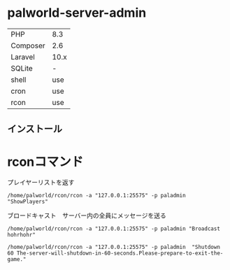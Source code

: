 # palworld-server-admin

|          |      |
|----------|------|
| PHP      | 8.3  |
| Composer | 2.6  |
| Laravel  | 10.x |
| SQLite   | -    |
| shell    | use  |
| cron     | use  |
| rcon     | use  |

## インストール




# rconコマンド

プレイヤーリストを返す

```
/home/palworld/rcon/rcon -a "127.0.0.1:25575" -p paladmin "ShowPlayers"
```

ブロードキャスト　サーバー内の全員にメッセージを送る
```
/home/palworld/rcon/rcon -a "127.0.0.1:25575" -p paladmin "Broadcast hohrhohr"
```

```
/home/palworld/rcon/rcon -a "127.0.0.1:25575" -p paladmin  "Shutdown 60 The-server-will-shutdown-in-60-seconds.Please-prepare-to-exit-the-game."
```





